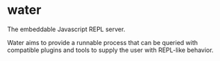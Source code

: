 # water

The embeddable Javascript REPL server.

Water aims to provide a runnable process that can be queried with compatible plugins and tools to supply the user with REPL-like behavior.
